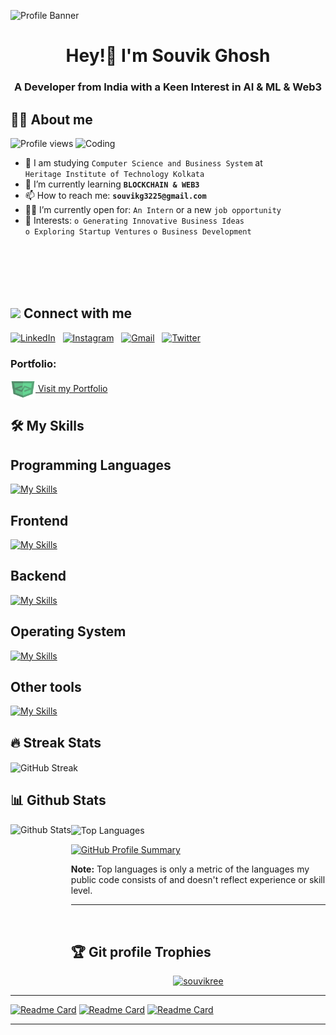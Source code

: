 ![Profile Banner](https://github.com/Anmol-Baranwal/Cool-GIFs-For-GitHub/assets/74038190/d48893bd-0757-481c-8d7e-ba3e163feae7)

<h1 align="center"> Hey!👋 I'm Souvik Ghosh</h1>
<!-- <img src="https://user-images.githubusercontent.com/74038190/226190894-18e959ba-d458-4a94-ac44-790190f2a947.gif" width="400"> -->
<h3 align="center">A Developer from India with a Keen Interest in AI & ML & Web3</h3>

## :sassy_man:  About me
<img align="right" alt="Coding" width="400" src="https://user-images.githubusercontent.com/74038190/221352989-518609ab-b4d1-459e-929f-a08cd2bd9b3c.gif">  <!--style="border-radius: 15px 50px;"-->

<p align="left">
  <img src="https://komarev.com/ghpvc/?username=souvikree&label=Profile%20views&color=0e75b6&style=flat" alt="Profile views" />
</p>

- :school: I am studying `Computer Science and Business System` at <br/> `Heritage Institute of Technology Kolkata`
- 🌱 I’m currently learning **`BLOCKCHAIN & WEB3`**
- 📫 How to reach me: **`souvikg3225@gmail.com`**
- 👨‍💼 I’m currently open for: `An Intern` or a new `job opportunity`
- 🚀 Interests: `o Generating Innovative Business Ideas` <br/> `o Exploring Startup Ventures` `o Business Development` 

<!-- - ⚡ Fun fact: **Not Have any**-->

<br/>
<br/>
<br/>
<br/>


## <img src="https://media.giphy.com/media/iY8CRBdQXODJSCERIr/giphy.gif" width="30px"> Connect with me
[![LinkedIn](https://skillicons.dev/icons?i=linkedin)](https://www.linkedin.com/in/souvik-ghosh-97a208227)
&nbsp;
[![Instagram](https://skillicons.dev/icons?i=instagram)](https://www.instagram.com/script.reek/) 
&nbsp;
[![Gmail](https://skillicons.dev/icons?i=gmail)](mailto:souvikg3225@gmail.com)
&nbsp;
[![Twitter](https://skillicons.dev/icons?i=twitter)](https://x.com/Reek003)

<h3 align="left">Portfolio:</h3>
<p align="left">
  <a href="https://myportfolio-two-amber.vercel.app/" target="_blank" rel="noreferrer">
    <img align="center" src="https://raw.githubusercontent.com/devicons/devicon/master/icons/devicon/devicon-original.svg" alt="Portfolio" height="30" width="40" class="rounded-lg"/>
    Visit my Portfolio
  </a>
</p>

## 🛠️ My Skills
  ##  Programming Languages
       
[![My Skills](https://skillicons.dev/icons?i=java,js,c,python,go&perline=12)](https://skillicons.dev)
  ##  Frontend
       
[![My Skills](https://skillicons.dev/icons?i=react,js,html,css,ts,tailwindcss,flutter,dart,bootstrap,next,threejs&perline=12)](https://skillicons.dev)
  ##  Backend
       
[![My Skills](https://skillicons.dev/icons?i=nodejs,mongodb,postgresql,express,firebase,npm&perline=12)](https://skillicons.dev)
  ##  Operating System
       
[![My Skills](https://skillicons.dev/icons?i=windows,ubuntu,linux&perline=12)](https://skillicons.dev)
  ##  Other tools
       
[![My Skills](https://skillicons.dev/icons?i=postman,git,github,figma,firebase,vscode,replit&perline=12)](https://skillicons.dev)

## 🔥 Streak Stats
<p>
<!--   <img align="center" src="https://github-readme-streak-stats.herokuapp.com/?user=souvikree&" alt="GitHub Streak" class="rounded-lg"/> -->
<img  align="center" src="https://github-readme-streak-stats.herokuapp.com?user=souvikree&theme=dark" alt="GitHub Streak" class="rounded-lg"/>
</p>

## 📊 Github Stats

  <p >
    <img align="left" alt="Github Stats" src="https://github-readme-stats.vercel.app/api?username=souvikree&show=prs_merged,prs_merged_percentage&show_icons=true&count_private=true&theme=dark" height="250px" class="rounded-lg"/>
 </p>
<p>
  <img align="center" src="https://github-readme-stats.vercel.app/api/top-langs?username=souvikree&show_icons=true&langs_count=70&locale=en&layout=compact&theme=dark" alt="Top Languages" height="250px"  class="rounded-lg"/>
<!--   ![Top Langs](https://github-readme-stats.vercel.app/api/top-langs/?username=mahdi-Eth&layout=compact&langs_count=70) -->
</p>
 <p >
<a href="https://github.com/souvikree">
      <img src="https://github-profile-summary-cards.vercel.app/api/cards/profile-details?username=souvikree&theme=dark" alt="GitHub Profile Summary" />
    </a>
</p>
<b>Note:</b> Top languages is only a metric of the languages my public code consists of and doesn't reflect experience or skill level.
  

----
<br/>

## :trophy: Git profile Trophies

<p align="center"> <a href="https://github.com/ryo-ma/github-profile-trophy"><img src="https://github-profile-trophy.vercel.app/?username=souvikree&layout=compact&theme=algolia" alt="souvikree" /></a> </p>

______________

[![Readme Card](https://github-readme-stats.vercel.app/api/pin/?username=souvikree&show_owner=true&repo=FrontRow&theme=dark)](https://github.com/souvikree/FrontRow)
[![Readme Card](https://github-readme-stats.vercel.app/api/pin/?username=souvikree&show_owner=true&repo=myShare&theme=dark)](https://github.com/souvikree/myShare)
[![Readme Card](https://github-readme-stats.vercel.app/api/pin/?username=souvikree&show_owner=true&repo=EduConnect&theme=dark)](https://github.com/souvikree/EduConnect)
______________


